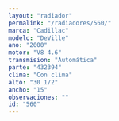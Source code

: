 ```yaml
---
layout: "radiador"
permalink: "/radiadores/560/"
marca: "Cadillac"
modelo: "DeVille"
ano: "2000"
motor: "V8 4.6"
transmision: "Automática"
parte: "432394"
clima: "Con clima"
alto: "30 1/2"
ancho: "15"
observaciones: ""
id: "560"
---
```


